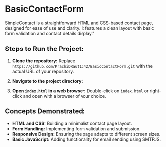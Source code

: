 # BasicContactForm
SimpleContact is a straightforward HTML and CSS-based contact page, designed for ease of use and clarity. It features a clean layout with basic form validation and contact details display."

## Steps to Run the Project:
1. **Clone the repository:**
Replace `https://github.com/PrachiDRaut1142/BasicContactForm.git` with the actual URL of your repository.
2. **Navigate to the project directory:**

3. **Open `index.html` in a web browser:**
Double-click on `index.html` or right-click and open with a browser of your choice.

## Concepts Demonstrated:

- **HTML and CSS:** Building a minimalist contact page layout.
- **Form Handling:** Implementing form validation and submission.
- **Responsive Design:** Ensuring the page adapts to different screen sizes.
- **Basic JavaScript:** Adding functionality for email sending using SMTPJS.

